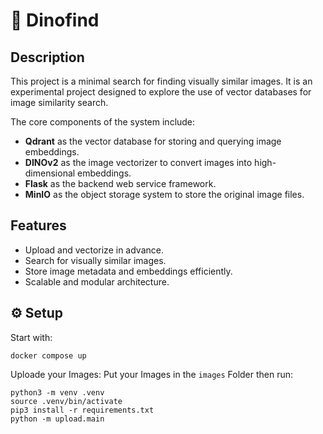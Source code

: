 # 🦕 Dinofind 

## Description

This project is a minimal search for finding visually similar images.
It is an experimental project designed to explore the use of vector databases for image similarity search.

The core components of the system include:

- **Qdrant** as the vector database for storing and querying image embeddings.
- **DINOv2** as the image vectorizer to convert images into high-dimensional embeddings.
- **Flask** as the backend web service framework.
- **MinIO** as the object storage system to store the original image files.

## Features

- Upload and vectorize in advance.
- Search for visually similar images.
- Store image metadata and embeddings efficiently.
- Scalable and modular architecture.


## ⚙ Setup

Start with:
```
docker compose up
```

Uploade your Images:
Put your Images in the `images` Folder then run:
```
python3 -m venv .venv
source .venv/bin/activate
pip3 install -r requirements.txt
python -m upload.main
```

